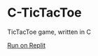 # C-TicTacToe
TicTacToe game, written in C

<a href="https://replit.com/@KeremGuven0/TicTacToe#main.c">Run on Replit</a>
